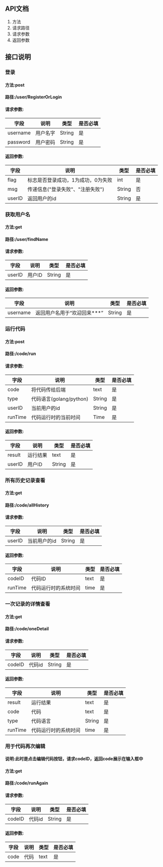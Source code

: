 ## API文档
1. 方法
2. 请求路径
3. 请求参数
4. 返回参数

## 接口说明
### 登录
#### 方法:post
#### 路径:/user/RegisterOrLogin
#### 请求参数:
| 字段       | 说明   | 类型     | 是否必填 |
|----------|------|--------|------|
| username | 用户名字 | String | 是    |
| password | 用户密码 | String | 是    |
#### 返回参数: 
| 字段     | 说明                  | 类型     | 是否必填 |
|--------|---------------------|--------|------|
| flag   | 标志是否登录成功，1为成功，0为失败  | int    | 是    |
| msg    | 传递信息("登录失败"、"注册失败") | String | 否    |
| userID | 返回用户的id             | String | 是    |


### 获取用户名
#### 方法:get
#### 路径:/user/findName
#### 请求参数:
| 字段     | 说明   | 类型     | 是否必填 |
|--------|------|--------|------|
| userID | 用户ID | String | 是    |
#### 返回参数:
| 字段       | 说明               | 类型     | 是否必填 |
|----------|------------------|--------|------|
| username | 返回用户名用于“欢迎回来***” | String | 是    |


### 运行代码
#### 方法:post
#### 路径:/code/run
#### 请求参数:
| 字段      | 说明                  | 类型     | 是否必填 |
|---------|---------------------|--------|------|
| code    | 将代码传给后端             | text   | 是    |
| type    | 代码语言(golang/python) | String | 是    |
| userID  | 当前用户的id             | String | 是    |
| runTime | 代码运行时的当前时间          | Time   | 是    |
#### 返回参数:
| 字段      | 说明   | 类型     | 是否必填 |
|---------|------|--------|------|
| result  | 运行结果 | text   | 是    |
| userID  | 用户ID | String | 是    |


### 所有历史记录查看
#### 方法:get
#### 路径:/code/allHistory
#### 请求参数:
| 字段     | 说明      | 类型     | 是否必填 |
|--------|---------|--------|------|
| userID | 当前用户的id | String | 是    |
#### 返回参数:
| 字段      | 说明         | 类型     | 是否必填 |
|---------|------------|--------|------|
| codeID  | 代码ID       | text   | 是    |
| runTime | 代码运行时的系统时间 | time   | 是    |

### 一次记录的详情查看
#### 方法:get
#### 路径:/code/oneDetail
#### 请求参数:
| 字段     | 说明   | 类型     | 是否必填 |
|--------|------|--------|------|
| codeID | 代码id | String | 是    |
#### 返回参数:
| 字段      | 说明         | 类型     | 是否必填 |
|---------|------------|--------|------|
| result  | 运行结果       | text   | 是    |
| code    | 代码         | text   | 是    |
| type    | 代码语言       | String | 是    |
| runTime | 代码运行时的系统时间 | time   | 是    |

### 用于代码再次编辑
#### 说明:此时是点击编辑代码按钮，请求codeID，返回code展示在输入框中
#### 方法:get
#### 路径:/code/runAgain
#### 请求参数:
| 字段     | 说明   | 类型     | 是否必填 |
|--------|------|--------|------|
| codeID | 代码id | String | 是    |
#### 返回参数:
| 字段      | 说明         | 类型     | 是否必填 |
|---------|------------|--------|------|
| code    | 代码         | text   | 是    |
